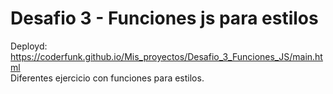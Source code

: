 # Desafio 3 - Funciones js para estilos
Deployd: https://coderfunk.github.io/Mis_proyectos/Desafio_3_Funciones_JS/main.html
<br> Diferentes ejercicio con funciones para estilos.
